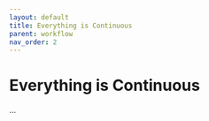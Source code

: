 ```yaml
---
layout: default
title: Everything is Continuous
parent: workflow
nav_order: 2
---
```


# Everything is Continuous

...
